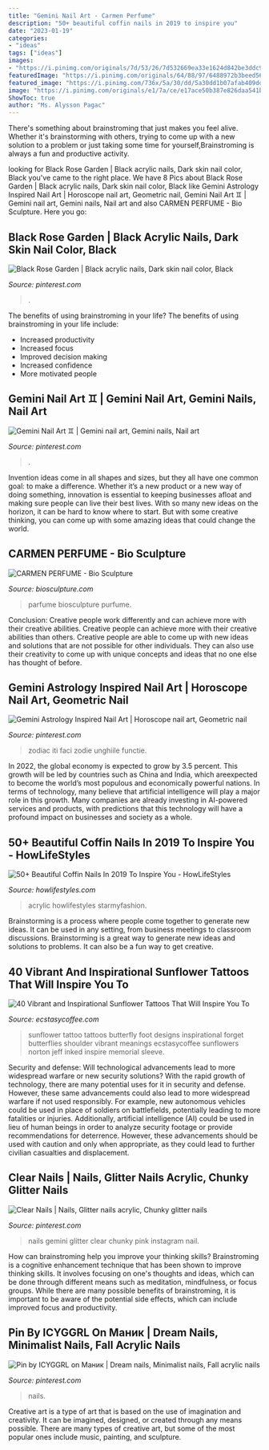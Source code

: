 ```yaml
---
title: "Gemini Nail Art - Carmen Perfume"
description: "50+ beautiful coffin nails in 2019 to inspire you"
date: "2023-01-19"
categories:
- "ideas"
tags: ["ideas"]
images:
- "https://i.pinimg.com/originals/7d/53/26/7d532669ea33e1624d842be3ddc92a41.jpg"
featuredImage: "https://i.pinimg.com/originals/64/88/97/6488972b3beed5654ab93f372fe0b383.jpg"
featured_image: "https://i.pinimg.com/736x/5a/30/dd/5a30dd1b07afab409dd95e6dce04689b.jpg"
image: "https://i.pinimg.com/originals/e1/7a/ce/e17ace50b387e826daa541b435722214.jpg"
ShowToc: true
author: "Ms. Alysson Pagac"
---
```



There's something about brainstroming that just makes you feel alive. Whether it's brainstorming with others, trying to come up with a new solution to a problem or just taking some time for yourself,Brainstroming is always a fun and productive activity.

	

		
looking for Black Rose Garden | Black acrylic nails, Dark skin nail color, Black you've came to the right place. We have 8 Pics about Black Rose Garden | Black acrylic nails, Dark skin nail color, Black like Gemini Astrology Inspired Nail Art | Horoscope nail art, Geometric nail, Gemini Nail Art ♊️ | Gemini nail art, Gemini nails, Nail art and also CARMEN PERFUME - Bio Sculpture. Here you go:
		
    
## Black Rose Garden | Black Acrylic Nails, Dark Skin Nail Color, Black

<img loading=lazy src="https://i.pinimg.com/originals/7d/53/26/7d532669ea33e1624d842be3ddc92a41.jpg" onerror="this.onerror=null;this.src='https://tse4.mm.bing.net/th?id=OIP.Xy_SyVxWUfSPWC3ZIUWzygHaJ4&amp;pid=15.1';" alt="Black Rose Garden | Black acrylic nails, Dark skin nail color, Black">

_Source: pinterest.com_

>. 

	

The benefits of using brainstroming in your life?
The benefits of using brainstroming in your life include: 
- Increased productivity 
- Increased focus 
- Improved decision making 
- Increased confidence 
- More motivated people

    
## Gemini Nail Art ♊️ | Gemini Nail Art, Gemini Nails, Nail Art

<img loading=lazy src="https://i.pinimg.com/736x/5a/30/dd/5a30dd1b07afab409dd95e6dce04689b.jpg" onerror="this.onerror=null;this.src='https://tse2.mm.bing.net/th?id=OIP.FrXM_1Pk38adPsJJ6cMPGAHaHa&amp;pid=15.1';" alt="Gemini Nail Art ♊️ | Gemini nail art, Gemini nails, Nail art">

_Source: pinterest.com_

>. 

	

Invention ideas come in all shapes and sizes, but they all have one common goal: to make a difference. Whether it’s a new product or a new way of doing something, innovation is essential to keeping businesses afloat and making sure people can live their best lives. With so many new ideas on the horizon, it can be hard to know where to start. But with some creative thinking, you can come up with some amazing ideas that could change the world.

    
## CARMEN PERFUME - Bio Sculpture

<img loading=lazy src="https://www.biosculpture.com/wp-content/uploads/2017/03/CARMEN_PRODUCT-IMAGE_w.jpg" onerror="this.onerror=null;this.src='https://tse1.mm.bing.net/th?id=OIP.i2ZRMsLqfm9ThfQt3GhxAwHaFm&amp;pid=15.1';" alt="CARMEN PERFUME - Bio Sculpture">

_Source: biosculpture.com_

>parfume biosculpture purfume. 

	

Conclusion: Creative people work differently and can achieve more with their creative abilities.
Creative people can achieve more with their creative abilities than others. Creative people are able to come up with new ideas and solutions that are not possible for other individuals. They can also use their creativity to come up with unique concepts and ideas that no one else has thought of before.

    
## Gemini Astrology Inspired Nail Art | Horoscope Nail Art, Geometric Nail

<img loading=lazy src="https://i.pinimg.com/736x/8f/ff/f6/8ffff6339601df82f748c10f17cebe49--zodiac-art-zodiac-signs.jpg" onerror="this.onerror=null;this.src='https://tse3.mm.bing.net/th?id=OIP.V9Ux26Tjguq1j2rUDQr2EQHaLH&amp;pid=15.1';" alt="Gemini Astrology Inspired Nail Art | Horoscope nail art, Geometric nail">

_Source: pinterest.com_

>zodiac iti faci zodie unghiile functie. 

	

In 2022, the global economy is expected to grow by 3.5 percent. This growth will be led by countries such as China and India, which areexpected to become the world’s most populous and economically powerful nations. In terms of technology, many believe that artificial intelligence will play a major role in this growth. Many companies are already investing in AI-powered services and products, with predictions that this technology will have a profound impact on businesses and society as a whole.

    
## 50+ Beautiful Coffin Nails In 2019 To Inspire You - HowLifeStyles

<img loading=lazy src="https://i1.wp.com/howlifestyles.com/wp-content/uploads/2019/09/Beautiful-Coffin-Nails-09251914.jpg?fit=600%2C729&amp;ssl=1" onerror="this.onerror=null;this.src='https://tse2.mm.bing.net/th?id=OIP.wqw37vtDf3FFBX9dPxXAzAHaI_&amp;pid=15.1';" alt="50+ Beautiful Coffin Nails In 2019 To Inspire You - HowLifeStyles">

_Source: howlifestyles.com_

>acrylic howlifestyles starmyfashion. 

	

Brainstorming is a process where people come together to generate new ideas. It can be used in any setting, from business meetings to classroom discussions. Brainstorming is a great way to generate new ideas and solutions to problems. It can also be a fun way to get creative.

    
## 40 Vibrant And Inspirational Sunflower Tattoos That Will Inspire You To

<img loading=lazy src="https://www.ecstasycoffee.com/wp-content/uploads/2016/09/Sunflower-tattoo-design-11.jpg" onerror="this.onerror=null;this.src='https://tse4.mm.bing.net/th?id=OIP.6xAd_d390dc9te_nArH-gQHaKW&amp;pid=15.1';" alt="40 Vibrant and Inspirational Sunflower Tattoos That Will Inspire You To">

_Source: ecstasycoffee.com_

>sunflower tattoo tattoos butterfly foot designs inspirational forget butterflies shoulder vibrant meanings ecstasycoffee sunflowers norton jeff inked inspire memorial sleeve. 

	

Security and defense: Will technological advancements lead to more widespread warfare or new security solutions?
With the rapid growth of technology, there are many potential uses for it in security and defense. However, these same advancements could also lead to more widespread warfare if not used responsibly. For example, new autonomous vehicles could be used in place of soldiers on battlefields, potentially leading to more fatalities or injuries. Additionally, artificial intelligence (AI) could be used in lieu of human beings in order to analyze security footage or provide recommendations for deterrence. However, these advancements should be used with caution and only when appropriate, as they could lead to further civilian casualties and displacement.

    
## Clear Nails | Nails, Glitter Nails Acrylic, Chunky Glitter Nails

<img loading=lazy src="https://i.pinimg.com/originals/64/88/97/6488972b3beed5654ab93f372fe0b383.jpg" onerror="this.onerror=null;this.src='https://tse3.mm.bing.net/th?id=OIP.Pu6FocKg-lUuDuUyA4CXHgHaJ4&amp;pid=15.1';" alt="Clear Nails | Nails, Glitter nails acrylic, Chunky glitter nails">

_Source: pinterest.com_

>nails gemini glitter clear chunky pink instagram nail. 

	

How can brainstroming help you improve your thinking skills?
Brainstroming is a cognitive enhancement technique that has been shown to improve thinking skills. It involves focusing on one's thoughts and ideas, which can be done through different means such as meditation, mindfulness, or focus groups. While there are many possible benefits of brainstroming, it is important to be aware of the potential side effects, which can include improved focus and productivity.

    
## Pin By ICYGGRL On Маник | Dream Nails, Minimalist Nails, Fall Acrylic Nails

<img loading=lazy src="https://i.pinimg.com/originals/e1/7a/ce/e17ace50b387e826daa541b435722214.jpg" onerror="this.onerror=null;this.src='https://tse2.mm.bing.net/th?id=OIP.wTyvPU4cl2O0JDp4G2a8qwHaJ4&amp;pid=15.1';" alt="Pin by ICYGGRL on Маник | Dream nails, Minimalist nails, Fall acrylic nails">

_Source: pinterest.com_

>nails. 

	

Creative art is a type of art that is based on the use of imagination and creativity. It can be imagined, designed, or created through any means possible. There are many types of creative art, but some of the most popular ones include music, painting, and sculpture.


